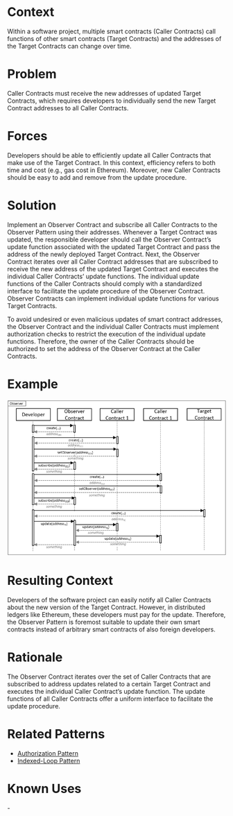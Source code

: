 # Context
Within a software project, multiple smart contracts (Caller Contracts) call functions of other smart contracts (Target Contracts) and the addresses of the Target Contracts can change over time.

# Problem
Caller Contracts must receive the new addresses of updated Target Contracts, which requires developers to individually send the new Target Contract addresses to all Caller Contracts.

# Forces
Developers should be able to efficiently update all Caller Contracts that make use of the Target Contract. In this context, efficiency refers to both time and cost (e.g., gas cost in Ethereum). Moreover, new Caller Contracts should be easy to add and remove from the update procedure.

# Solution
Implement an Observer Contract and subscribe all Caller Contracts to the Observer Pattern using their addresses. Whenever a Target Contract was updated, the responsible developer should call the Observer Contract’s update function associated with the updated Target Contract and pass the address of the newly deployed Target Contract. Next, the Observer Contract iterates over all Caller Contract addresses that are subscribed to receive the new address of the updated Target Contract and executes the individual Caller Contracts’ update functions. The individual update functions of the Caller Contracts should comply with a standardized interface to facilitate the update procedure of the Observer Contract. Observer Contracts can implement individual update functions for various Target Contracts.

To avoid undesired or even malicious updates of smart contract addresses, the Observer Contract and the individual Caller Contracts must implement authorization checks to restrict the execution of the individual update functions. Therefore, the owner of the Caller Contracts should be authorized to set the address of the Observer Contract at the Caller Contracts.

# Example
![Observer](Observer%20Pattern%20-%20Observer.png)

# Resulting Context
Developers of the software project can easily notify all Caller Contracts about the new version of the Target Contract. However, in distributed ledgers like Ethereum, these developers must pay for the update. Therefore, the Observer Pattern is foremost suitable to update their own smart contracts instead of arbitrary smart contracts of also foreign developers.

# Rationale
The Observer Contract iterates over the set of Caller Contracts that are subscribed to address updates related to a certain Target Contract and executes the individual Caller Contract’s update function. The update functions of all Caller Contracts offer a uniform interface to facilitate the update procedure.

# Related Patterns
* [Authorization Pattern](/Architectural%20Patterns/Authorization%20Pattern/README.md#context)
* [Indexed-Loop Pattern](/Architectural%20Patterns/Indexed-Loop%20Pattern/README.md#context)

# Known Uses
\-

